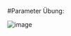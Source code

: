 #Parameter Übung:

![image](https://github.com/IxI-Enki/Uebung-Methoden/assets/138018029/25d342f7-4510-48ce-824a-dc1fce8b5d79)
